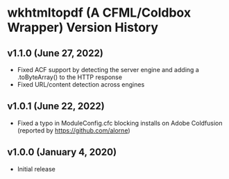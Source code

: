 # wkhtmltopdf (A CFML/Coldbox Wrapper) Version History

## v1.1.0 (June 27, 2022)

* Fixed ACF support by detecting the server engine and adding a .toByteArray() to the HTTP response
* Fixed URL/content detection across engines

## v1.0.1 (June 22, 2022)

* Fixed a typo in ModuleConfig.cfc blocking installs on Adobe Coldfusion (reported by https://github.com/alorne)

## v1.0.0 (January 4, 2020)

* Initial release